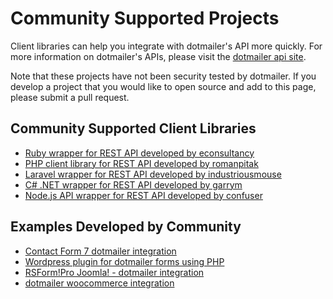 Community Supported Projects
====================================

Client libraries can help you integrate with dotmailer's API more quickly. For more information on dotmailer's APIs, please visit the [dotmailer api site](http://api.dotmailer.com).

Note that these projects have not been security tested by dotmailer. If you develop a project that you would like to open source and add to this page, please submit a pull request.  

## Community Supported Client Libraries  

* [Ruby wrapper for REST API developed by econsultancy](https://github.com/econsultancy/dotmailer)
* [PHP client library for REST API developed by romanpitak](https://github.com/romanpitak/dotMailer-API-v2-PHP-client)
* [Laravel wrapper for REST API developed by industriousmouse](https://github.com/industrious-mouse/laravel-dotmailer)
* [C# .NET wrapper for REST API developed by garrym](https://github.com/garrym/dotMailer-Api-Client)
* [Node.js API wrapper for REST API developed by confuser](https://github.com/confuser/node-dotmailer)

## Examples Developed by Community 

* [Contact Form 7 dotmailer integration](https://github.com/n2DigitalMedia/contact-form-7-dotmailer)
* [Wordpress plugin for dotmailer forms using PHP](https://github.com/franhaselden/dotmailer-rest-plugin)
* [RSForm!Pro Joomla! - dotmailer integration](https://www.rsjoomla.com/blog/view/312-rsformpro-dotmailer-integration.html)
* [dotmailer woocommerce integration](https://plugins.leewillis.co.uk/downloads/dotmailer-woocommerce/)







